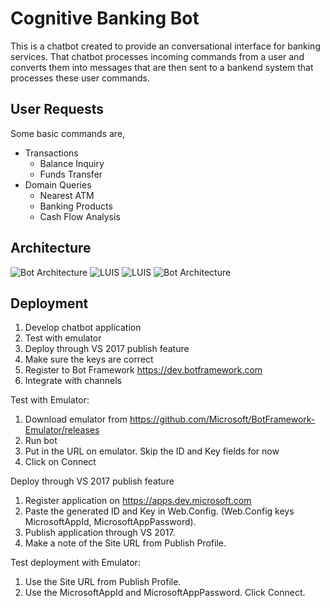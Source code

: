 # Cognitive Banking Bot

This is a chatbot created to provide an conversational interface for banking services. That chatbot processes incoming commands from a user and converts them into messages that are then sent to a bankend system that processes these user commands.

## User Requests
Some basic commands are,

- Transactions
  - Balance Inquiry
  - Funds Transfer
- Domain Queries
  - Nearest ATM
  - Banking Products
  - Cash Flow Analysis

## Architecture
![Bot Architecture](https://ankitbko.github.io/assets/images/posts/mebot-1/BotArch.png)
![LUIS](https://msdnshared.blob.core.windows.net/media/2017/09/Typical-Bot-Architecture-Diagram.png)
![LUIS](https://microsoft.github.io/techcasestudies/images/powel/CaaP/architecture.jpg)
![Bot Architecture](https://msdnshared.blob.core.windows.net/media/2016/11/freddyarchitecture2.jpg)


## Deployment


1. Develop chatbot application
2. Test with emulator
3. Deploy through VS 2017 publish feature
4. Make sure the keys are correct
5. Register to Bot Framework https://dev.botframework.com
6. Integrate with channels

Test with Emulator:
1. Download emulator from https://github.com/Microsoft/BotFramework-Emulator/releases
2. Run bot
3. Put in the URL on emulator. Skip the ID and Key fields for now
4. Click on Connect


Deploy through VS 2017 publish feature
1. Register application on https://apps.dev.microsoft.com
2. Paste the generated ID and Key in Web.Config. (Web.Config keys MicrosoftAppId, MicrosoftAppPassword).
3. Publish application through VS 2017.
4. Make a note of the Site URL from Publish Profile.

Test deployment with Emulator:
1. Use the Site URL from Publish Profile.
2. Use the MicrosoftAppId and MicrosoftAppPassword. Click Connect.

